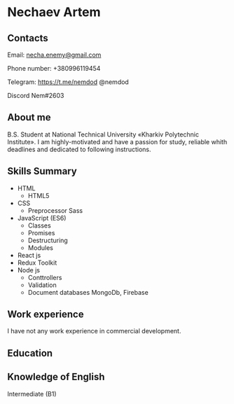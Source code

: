 # Nechaev Artem
## Contacts
Email: necha.enemy@gmail.com

Phone number: +380996119454

Telegram: https://t.me/nemdod @nemdod

Discord Nem#2603
## About me
B.S. Student at National Technical University  «Kharkiv Polytechnic Institute». 
I am highly-motivated and have a passion for study, reliable whith deadlines and dedicated to following instructions. 

## Skills Summary
+ HTML
  + HTML5
+ CSS
  + Preprocessor Sass
+ JavaScript (ES6)
  + Classes
  + Promises
  + Destructuring
  + Modules
+ React js
+ Redux Toolkit
+ Node js
  + Conttrollers
  + Validation 
  + Document databases MongoDb, Firebase
  
## Work experience

I have not any work experience in commercial development.

## Education

## Knowledge of English
Intermediate (B1)